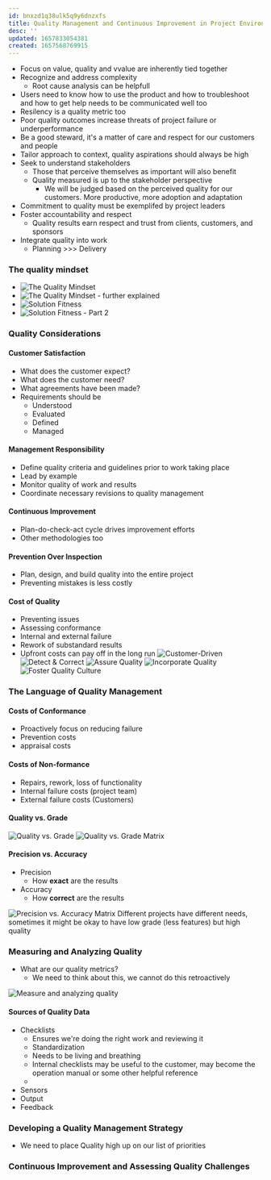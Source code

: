 ```yaml
---
id: bnxzd1q38ulk5q9y6dnzxfs
title: Quality Management and Continuous Improvement in Project Environments
desc: ''
updated: 1657833054381
created: 1657568769915
---
```


- Focus on value, quality and vvalue are inherently tied together
- Recognize and address complexity
  - Root cause analysis can be helpfull
- Users need to know how to use the product and how to troubleshoot and how to get help needs to be communicated well too
- Resilency is a quality metric too
- Poor quality outcomes increase threats of project failure or underperformance
- Be a good steward, it's a matter of care and respect for our customers and people
- Tailor approach to context, quality aspirations should always be high
- Seek to understand stakeholders
  - Those that perceive themselves as important will also benefit
  - Quality measured is up to the stakeholder perspective
    - We will be judged based on the perceived quality for our customers. More productive, more adoption and adaptation
- Commitment to quality must be exemplifed by project leaders
- Foster accountability and respect
  - Quality results earn respect and trust from clients, customers, and sponsors
- Integrate quality into work
  - Planning >>> Delivery

### The quality mindset
- ![The Quality Mindset](/assets/images/2022-07-11-16-03-55.png)
- ![The Quality Mindset - further explained](/assets/images/2022-07-11-16-04-31.png)
- ![Solution Fitness](/assets/images/2022-07-11-16-05-21.png)
- ![Solution Fitness - Part 2](/assets/images/2022-07-11-16-06-24.png)

### Quality Considerations

#### Customer Satisfaction

- What does the customer expect?
- What does the customer need?
- What agreements have been made?
- Requirements should be
  - Understood
  - Evaluated
  - Defined
  - Managed

#### Management Responsibility

- Define quality criteria and guidelines prior to work taking place
- Lead by example
- Monitor quality of work and results
- Coordinate necessary revisions to quality management

#### Continuous Improvement

- Plan-do-check-act cycle drives improvement efforts
- Other methodologies too

#### Prevention Over Inspection

- Plan, design, and build quality into the entire project
- Preventing mistakes is less costly


#### Cost of Quality

- Preventing issues
- Assessing conformance
- Internal and external failure
- Rework of substandard results
- Upfront costs can pay off in the long run
![Customer-Driven](/assets/images/2022-07-11-16-28-13.png)
![Detect & Correct](/assets/images/2022-07-11-16-29-09.png)
![Assure Quality](/assets/images/2022-07-11-16-29-31.png)
![Incorporate Quality](/assets/images/2022-07-11-16-29-53.png)
![Foster Quality Culture](/assets/images/2022-07-11-16-30-14.png)

### The Language of Quality Management

#### Costs of Conformance  

- Proactively focus on reducing failure  
- Prevention costs
- appraisal costs

#### Costs of Non-formance

- Repairs, rework, loss of functionality
- Internal failure costs (project team)
- External failure costs (Customers)

#### Quality vs. Grade

![Quality vs. Grade](/assets/images/2022-07-11-16-34-52.png)
![Quality vs. Grade Matrix](/assets/images/2022-07-11-16-35-49.png)

#### Precision vs. Accuracy

- Precision
  - How **exact** are the results
- Accuracy
  - How **correct** are the results

![Precision vs. Accuracy Matrix](/assets/images/2022-07-11-16-41-20.png)
Different projects have different needs, sometimes it might be okay to have low grade (less features) but high quality

### Measuring and Analyzing Quality

- What are our quality metrics?
  - We need to think about this, we cannot do this retroactively

![Measure and analyzing quality](/assets/images/2022-07-11-16-49-40.png)

#### Sources of Quality Data

- Checklists
  - Ensures we're doing the right work and reviewing it
  - Standardization
  - Needs to be living and breathing
  - Internal checklists may be useful to the customer, may become the operation manual or some other helpful reference
  - 
- Sensors
- Output
- Feedback


### Developing a Quality Management Strategy

- We need to place Quality high up on our list of priorities

### Continuous Improvement and Assessing Quality Challenges

